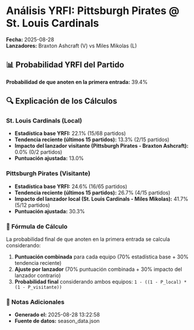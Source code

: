 # Análisis YRFI: Pittsburgh Pirates @ St. Louis Cardinals

**Fecha:** 2025-08-28  
**Lanzadores:** Braxton Ashcraft (V) vs Miles Mikolas (L)

## 📊 Probabilidad YRFI del Partido

**Probabilidad de que anoten en la primera entrada:** 39.4%

## 🔍 Explicación de los Cálculos

### St. Louis Cardinals (Local)
- **Estadística base YRFI:** 22.1% (15/68 partidos)
- **Tendencia reciente (últimos 15 partidos):** 13.3% (2/15 partidos)
- **Impacto del lanzador visitante (Pittsburgh Pirates - Braxton Ashcraft):** 0.0% (0/2 partidos)
- **Puntuación ajustada:** 13.0%

### Pittsburgh Pirates (Visitante)
- **Estadística base YRFI:** 24.6% (16/65 partidos)
- **Tendencia reciente (últimos 15 partidos):** 26.7% (4/15 partidos)
- **Impacto del lanzador local (St. Louis Cardinals - Miles Mikolas):** 41.7% (5/12 partidos)
- **Puntuación ajustada:** 30.3%

### 📝 Fórmula de Cálculo

La probabilidad final de que anoten en la primera entrada se calcula considerando:
1. **Puntuación combinada** para cada equipo (70% estadística base + 30% tendencia reciente)
2. **Ajuste por lanzador** (70% puntuación combinada + 30% impacto del lanzador contrario)
3. **Probabilidad final** considerando ambos equipos: `1 - ((1 - P_local) * (1 - P_visitante))`

### 📌 Notas Adicionales

- **Generado el:** 2025-08-28 13:22:58
- **Fuente de datos:** season_data.json
